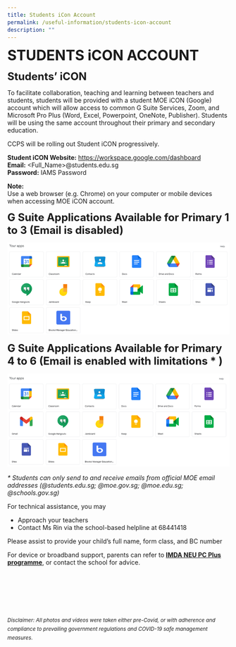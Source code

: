 ```yaml
---
title: Students iCon Account
permalink: /useful-information/students-icon-account
description: ""
---
```

**<font size="6">STUDENTS iCON ACCOUNT</font>**

**<font size=5>Students’ iCON</font>**

  
To facilitate collaboration, teaching and learning between teachers and students, students will be provided with a student MOE iCON (Google) account which will allow access to common G Suite Services, Zoom, and Microsoft Pro Plus (Word, Excel, Powerpoint, OneNote, Publisher). Students will be using the same account throughout their primary and secondary education.  
  
CCPS will be rolling out Student iCON progressively.  
  
**Student iCON Website:** https://workspace.google.com/dashboard  
**Email:** <Full\_Name>@students.edu.sg  
**Password:** IAMS Password  
  
**Note:**<br>
Use a web browser (e.g. Chrome) on your computer or mobile devices when accessing MOE iCON account.  
  
  
**<font size=5>G Suite Applications Available for Primary 1 to 3 (Email is disabled)</font>**

![](/images/Useful%20Information/Icon%201.png)


**<font size=5>G Suite Applications Available for Primary 4 to 6 (Email is enabled with limitations * )</font>**

![](/images/Useful%20Information/Icon%202.png)

_\* Students can only send to and receive emails from official MOE email addresses (@students.edu.sg; @moe.gov.sg; @moe.edu.sg; @schools.gov.sg)_  
  
For technical assistance, you may  
  

*   Approach your teachers
*   Contact Ms Rin via the school-based helpline at 68441418

  
Please assist to provide your child’s full name, form class, and BC number  
  
For device or broadband support, parents can refer to **[IMDA NEU PC Plus programme](https://www.imda.gov.sg/programme-listing/neu-pc-plus)**, or contact the school for advice.


<br><br><br><br><br><br>
<sup>_Disclaimer: All photos and videos were taken either pre-Covid, or with adherence and compliance to prevailing government regulations and COVID-19 safe management measures._</sup>
